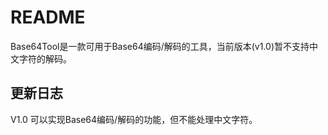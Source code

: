 # README

Base64Tool是一款可用于Base64编码/解码的工具，当前版本(v1.0)暂不支持中文字符的解码。

## 更新日志
V1.0 可以实现Base64编码/解码的功能，但不能处理中文字符。
